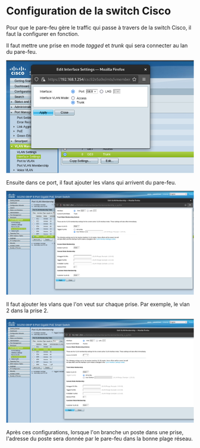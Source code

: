 # Configuration de la switch Cisco

Pour que le pare-feu gère le traffic qui passe à travers de la switch Cisco, il faut la configurer en fonction.

Il faut mettre une prise en mode *tagged* et *trunk* qui sera connecter au lan du pare-feu. 

![Alt text](./images/CISCO1.png)

Ensuite dans ce port, il faut ajouter les vlans qui arrivent du pare-feu.

![Alt text](./images/CISCO2.png)

Il faut ajouter les vlans que l'on veut sur chaque prise. Par exemple, le vlan 2 dans la prise 2.

![Alt text](./images/CISCO3.png)

Après ces configurations, lorsque l'on branche un poste dans une prise, l'adresse du poste sera donnée par le pare-feu dans la bonne plage réseau.